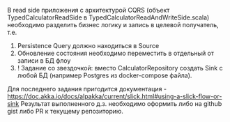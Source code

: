 В read side приложения с архитектурой CQRS (объект TypedCalculatorReadSide в TypedCalculatorReadAndWriteSide.scala) необходимо разделить бизнес логику и запись в целевой получатель, т.е.
1) Persistence Query должно находиться в Source
2) Обновление состояния необходимо переместить в отдельный от записи в БД флоу
3) ! Задание со звездочкой: вместо CalculatorRepository создать Sink c любой БД (например Postgres из docker-compose файла).

Для последнего задания пригодится документация - https://doc.akka.io/docs/alpakka/current/slick.html#using-a-slick-flow-or-sink
Результат выполненного д.з. необходимо оформить либо на github gist либо PR к текущему репозиторию.
